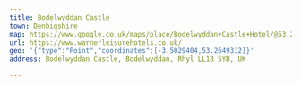 ```yaml
---
title: Bodelwyddan Castle
town: Denbigshire
map: https://www.google.co.uk/maps/place/Bodelwyddan+Castle+Hotel/@53.260589,-3.501915,15z/data=!4m2!3m1!1s0x0:0x7d3a78e736eafb6c?sa=X&ved=0ahUKEwj12-mIiM_UAhXHKcAKHTdsA4wQ_BIIhwEwCg
url: https://www.warnerleisurehotels.co.uk/
geo: '{"type":"Point","coordinates":[-3.5029404,53.2649312]}'
address: Bodelwyddan Castle, Bodelwyddan, Rhyl LL18 5YB, UK

---
```


